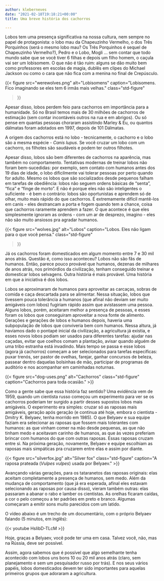 ```yaml
---
author: kleberneves
date: "2021-02-18T19:18:21+00:00"
title: Uma breve história dos cachorros

---
```


Lobos tem uma presença significativa na nossa cultura, nem sempre no papel de protagonista: o lobo mau da Chapeuzinho Vermelho, o dos Três Porquinhos (será o mesmo lobo mau? Os Três Porquinhos é sequel de Chapeuzinho Vermelho?), Pedro e o Lobo, Mogli … sem contar que todo mundo sabe que se você tiver 6 filhas e depois um filho homem, o caçula vai ser um lobisomem. O que não é tão ruim: alguns se dão muito bem como professores em escolas de magia, dublês em clipes do Michael Jackson ou como o cara que não fica com a menina no final de Crepúsculo.

{{< figure
  src="werewolves.png"
  alt="Lobisomens"
  caption="Lobisomens. Fico imaginando se eles tem 6 irmãs mais velhas."
  class="std-figure"
>}}

Apesar disso, lobos perdem feio para cachorros em importância para a humanidade. Só no Brasil temos mais de 30 milhões de cachorros de estimação (sem contar incontáveis outros na rua e em abrigos). Ou só pense em quantas pessoas choraram assistindo Marley & Eu, ou quantos dálmatas foram adotados em 1997, depois de 101 Dálmatas.

A origem dos cachorros está no lobo - tecnicamente, o cachorro e o lobo são a mesma espécie - *Canis lupus*. Se você cruzar um lobo com um cachorro, os filhotes são saudáveis e podem ter outros filhotes.

Apesar disso, lobos são bem diferentes de cachorros na aparência, mas também no comportamento. Tentativas modernas de treinar lobos não foram bem-sucedidas: por exemplo, sem contato com humanos antes dos 19 dias de idade, o lobo dificilmente vai tolerar pessoas por perto quando for adulto. Mesmo os lobos que são socializados desde pequenos falham em tarefas de obediência: lobos não seguem ordens básicas de “senta”, “fica” e “finge de morto”. E não é porque eles não são inteligentes o suficiente - é bem o contrário: lobos são oportunistas e aprendem só de olhar, muito mais rápido do que cachorros. É extremamente difícil mantê-los em canis - eles destrancam a porta e fogem quando tem a chance, coisa que cachorros raramente aprendem a fazer. O que acontece é que eles simplesmente ignoram as ordens - com um ar de desprezo, imagino - eles não são muito ansiosos pra agradar humanos.

{{< figure
  src="wolves.jpg"
  alt="Lobos"
  caption="Lobos. Eles não ligam para o que você pensa."
  class="std-figure"
>}}

Já os cachorros foram domesticados em algum momento entre 7 e 30 mil anos atrás. Questão é, como isso aconteceu?
Lobos não são fãs de humanos. Então, parece pouco provável que humanos, dezenas de milhares de anos atrás, nos primórdios da civilização, tenham conseguido treinar e domesticar lobos selvagens. Outra história é mais provável. Uma história em que a iniciativa é dos lobos.

Lobos se aproximaram de humanos para aproveitar as carcaças, sobras de comida e caça descartada para se alimentar. Nessa situação, lobos que tivessem pouca tolerância a humanos (que afinal não deviam ser muito amigáveis com lobos) fugiriam rápido assim que avistassem uma pessoa. Alguns lobos, porém, aceitaram melhor a presença de pessoas, e esses foram os lobos que conseguiram aproveitar a nova fonte de alimento. Gerações e gerações de lobos e humanos depois, haveria uma subpopulação de lobos que conviveria bem com humanos. Nessa altura, já havíamos dado o pontapé inicial da civilização, a agricultura já existia, e esses novos lobos podiam ser usados para diferentes tarefas: ajudar nas caçadas, evitar que coelhos comam a plantação, avisar quando alguém de uma tribo estranha está invadindo. Mais tempo se passa e esse lobos (agora já cachorros) começam a ser selecionados para tarefas específicas: puxar trenós, ser pastor de ovelhas, farejar, ganhar concursos de beleza, passear dentro daquelas bolsinhas de mão, participar de programas de auditório e nos acompanhar em caminhadas noturnas.

{{< figure src="dog-uses.png" alt="Cachorros" class="std-figure" caption="Cachorros para toda ocasião." >}}

Como a gente sabe que essa história faz sentido? Uma evidência vem de 1959, quando um cientista russo começou um experimento para ver se os cachorros poderiam ter surgido a partir desses supostos lobos mais amigáveis. O experimento era simples: cruzar só as raposas mais amigáveis, geração após geração (e continua até hoje, embora o cientista - Dmitry K. Belyaev, tenha morrido em 1985). O que Belyaev e sua equipe faziam era selecionar as raposas que fossem mais tolerantes com humanos: as que vinham comer na mão desde pequenas, as que não tinham medo e aceitavam carinho de humanos, as que às vezes preferiam brincar com humanos do que com outras raposas. Essas raposas cruzam entre si. Na próxima geração, novamente, Belyaev e equipe escolhiam as raposas mais simpáticas pra cruzarem entre elas e assim por diante.

{{< figure src="silverfox.jpg" alt="Silver fox" class="std-figure" caption="A raposa prateada (*Vulpes vulpes*) usada por Belyaev." >}}

Avançando várias gerações, para os tataranetos das raposas originais: elas aceitam completamente a presença de humanos, sem medo. Além da mudança de comportamento (que já era esperada, afinal eles estavam selecionando as raposas por causa disso), vieram também outras: elas passaram a abanar o rabo e lamber os cientistas. As orelhas ficaram caídas, a cor o pelo começou a ter padrões em preto e branco. Algumas começaram a emitir sons muito parecidos com um latido.

O vídeo abaixo é um trecho de um documentário, com o próprio Belyaev falando (5 minutos, em inglês):

{{< youtube HsIibD-TLcM >}}

Hoje, graças a Belyaev, você pode ter uma em casa. Talvez você, não, mas na Rússia, deve ser possível.

Assim, agora sabemos que é possível que algo semelhante tenha acontecido com lobos uns bons 10 ou 20 mil anos atrás (claro, sem planejamento e sem um pesquisador russo por trás). E nos seus vários papéis, lobos domesticados devem ter sido importantes para aquelas primeiros grupos que adoraram a agricultura.